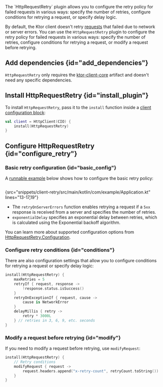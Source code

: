 [//]: # (title: Retrying failed requests)

<tldr>
<var name="example_name" value="client-retry"/>
<include from="lib.topic" element-id="download_example"/>
</tldr>

<link-summary>
The `HttpRequestRetry` plugin allows you to configure the retry policy for failed requests in various ways: specify the number of retries, configure conditions for retrying a request, or specify delay logic.
</link-summary>

By default, the Ktor client doesn't retry [requests](request.md) that failed due to network or server errors.
You can use the `HttpRequestRetry` plugin to configure the retry policy for failed requests in various ways: specify the number of retries, configure conditions for retrying a request, or modify a request before retrying.



## Add dependencies {id="add_dependencies"}
`HttpRequestRetry` only requires the [ktor-client-core](client-dependencies.md) artifact and doesn't need any specific dependencies.

## Install HttpRequestRetry {id="install_plugin"}

To install `HttpRequestRetry`, pass it to the `install` function inside a [client configuration block](create-client.md#configure-client):
```kotlin
val client = HttpClient(CIO) {
    install(HttpRequestRetry)
}
```


## Configure HttpRequestRetry {id="configure_retry"}

### Basic retry configuration {id="basic_config"}

A [runnable example](https://github.com/ktorio/ktor-documentation/tree/%current-branch%/codeSnippets/snippets/client-retry) below shows how to configure the basic retry policy:

```kotlin
```
{src="snippets/client-retry/src/main/kotlin/com/example/Application.kt" lines="13-17,19"}

* The `retryOnServerErrors` function enables retrying a request if a `5xx` response is received from a server and specifies the number of retries.
* `exponentialDelay` specifies an exponential delay between retries, which is calculated using the Exponential backoff algorithm.

You can learn more about supported configuration options from [HttpRequestRetry.Configuration](https://api.ktor.io/ktor-client/ktor-client-core/io.ktor.client.plugins/-http-request-retry/-configuration/index.html).

### Configure retry conditions {id="conditions"}

There are also configuration settings that allow you to configure conditions for retrying a request or specify delay logic:

```kotlin
install(HttpRequestRetry) {
    maxRetries = 5
    retryIf { request, response ->
        !response.status.isSuccess()
    }
    retryOnExceptionIf { request, cause -> 
        cause is NetworkError 
    }
    delayMillis { retry -> 
        retry * 3000L 
    } // retries in 3, 6, 9, etc. seconds
}
```

### Modify a request before retrying {id="modify"}

If you need to modify a request before retrying, use `modifyRequest`:

```kotlin
install(HttpRequestRetry) {
    // Retry conditions
    modifyRequest { request ->
        request.headers.append("x-retry-count", retryCount.toString())
    }
}
```
